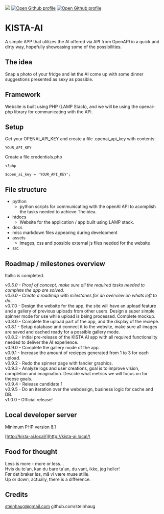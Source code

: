 <img src="https://api.visitorbadge.io/api/combined?path=https%3A%2F%2Fcolab.research.google.com%2Fgithub%2Fsteinhaug%2FKISTAAI.md&label=hitcount&countColor=%23263759&style=flat"> <a href="https://github.com/steinhaug/KISTA-AI" target="_blank"><img alt="Open Github profile" src="https://img.shields.io/badge/KISTA--AI-Repo-blue?logo=github"></a> <a href="https://github.com/steinhaug/" target="_blank"><img alt="Open Github profile" src="https://img.shields.io/badge/Steinhaug-Profile-black?logo=github"></a>

# KISTA-AI

A simple APP that utilizes the AI offered via API from OpenAPI in a quick and dirty way, hopefully showcasing some of the possibilities.

## The idea

Snap a photo of your fridge and let the AI come up with some dinner suggestions presented as sexy as possible.

## Framework

Website is built using PHP (LAMP Stack), and we will be using the openai-php library for communicating with the API.

## Setup

Get your OPENAI_API_KEY and create a file .openai_api_key with contents:

    YOUR_API_KEY

Create a file credentials.php

    <?php

    $open_ai_key = 'YOUR_API_KEY';

## File structure

- python
  - python scripts for communicating with the openAI API to acomplish the tasks needed to achieve The idea.
- htdocs
  - Website for the application / app built using LAMP stack.
- docs
- misc markdown files appearing during development
- assets
  - images, css and possible external js files needed for the website
- src

## Roadmap / milestones overview

Itallic is completed.

_v0.5.0 - Proof of concept, make sure all the required tasks needed to complete the app are solved._  
_v0.6.0 - Create a roadmap with milestones for an overview on whats left to do._  
v0.7.0 - Design the website for the app, the site will have an upload feature and a gallery of previous uploads from other users. Design a super simple spinner mode for use while upload is being processed. Complete mockup.  
v0.8.0 - Complete the upload part of the app, and the display of the reciepe.  
v0.8.1 - Setup database and connect it to the website, make sure all images are saved and cached ready for a possible gallery mode.  
v0.8.2 - Initial pre-release of the KISTA AI app with all required functionality needed to deliver the AI experience.  
v0.9.0 - Complete the gallery mode of the app.  
v0.9.1 - Increase the amount of reciepes generated from 1 to 3 for each upload.  
v0.9.2 - Redo the spinner page with fancier graphics.  
v0.9.3 - Analyze logs and user creations, goal is to improve vision, completion and imagination. Descide what metrics we will focus on for theese goals.  
v0.9.4 - Release candidate 1  
v0.9.5 - Do an iteration over the webdesign, business logic for cache and DB.  
v1.0.0 - Official release!  

## Local developer server

Minimum PHP version 8.1  

[http://kista-ai.local/](http://kista-ai.local/)

## Food for thought

Less is more - more or less...  
Hvis du to'an, kan du bare ta'an, du vant, ikke, jeg heller!  
Før det braker løs, må vi være muse stille.  
Up or down, actually, there is a difference.  

## Credits

steinhaug@gmail.com 
github.com/steinhaug


